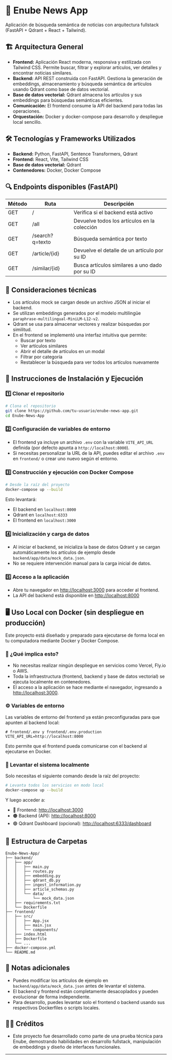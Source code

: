 # 📰 Enube News App

Aplicación de búsqueda semántica de noticias con arquitectura fullstack (FastAPI + Qdrant + React + Tailwind).

## 🏗️ Arquitectura General

- **Frontend:** Aplicación React moderna, responsiva y estilizada con Tailwind CSS. Permite buscar, filtrar y explorar artículos, ver detalles y encontrar noticias similares.
- **Backend:** API REST construida con FastAPI. Gestiona la generación de embeddings, almacenamiento y búsqueda semántica de artículos usando Qdrant como base de datos vectorial.
- **Base de datos vectorial:** Qdrant almacena los artículos y sus embeddings para búsquedas semánticas eficientes.
- **Comunicación:** El frontend consume la API del backend para todas las operaciones.
- **Orquestación:** Docker y docker-compose para desarrollo y despliegue local sencillo.

## 🛠️ Tecnologías y Frameworks Utilizados

- **Backend:** Python, FastAPI, Sentence Transformers, Qdrant
- **Frontend:** React, Vite, Tailwind CSS
- **Base de datos vectorial:** Qdrant
- **Contenedores:** Docker, Docker Compose

## 🔍 Endpoints disponibles (FastAPI)

| Método | Ruta                | Descripción                                 |
|--------|---------------------|---------------------------------------------|
| GET    | /                   | Verifica si el backend está activo          |
| GET    | /all                | Devuelve todos los artículos en la colección|
| GET    | /search?q=texto     | Búsqueda semántica por texto                |
| GET    | /article/{id}       | Devuelve el detalle de un artículo por su ID|
| GET    | /similar/{id}       | Busca artículos similares a uno dado por su ID |

## 🧠 Consideraciones técnicas

- Los artículos mock se cargan desde un archivo JSON al iniciar el backend.
- Se utilizan embeddings generados por el modelo multilingüe `paraphrase-multilingual-MiniLM-L12-v2`.
- Qdrant se usa para almacenar vectores y realizar búsquedas por similitud.
- En el frontend se implementó una interfaz intuitiva que permite:
  - Buscar por texto
  - Ver artículos similares
  - Abrir el detalle de artículos en un modal
  - Filtrar por categoría
  - Restablecer la búsqueda para ver todos los artículos nuevamente

## 🚀 Instrucciones de Instalación y Ejecución

### 1️⃣ Clonar el repositorio

```bash
# Clona el repositorio
git clone https://github.com/tu-usuario/enube-news-app.git
cd Enube-News-App
```

### 2️⃣ Configuración de variables de entorno

- El frontend ya incluye un archivo `.env` con la variable `VITE_API_URL` definida (por defecto apunta a `http://localhost:8000`).
- Si necesitas personalizar la URL de la API, puedes editar el archivo `.env` en `frontend/` o crear uno nuevo según el entorno.

### 3️⃣ Construcción y ejecución con Docker Compose

```bash
# Desde la raíz del proyecto
docker-compose up --build
```
Esto levantará:
- El backend en `localhost:8000`
- Qdrant en `localhost:6333`
- El frontend en `localhost:3000`

### 4️⃣ Inicialización y carga de datos
- Al iniciar el backend, se inicializa la base de datos Qdrant y se cargan automáticamente los artículos de ejemplo desde `backend/app/data/mock_data.json`.
- No se requiere intervención manual para la carga inicial de datos.

### 5️⃣ Acceso a la aplicación
- Abre tu navegador en [http://localhost:3000](http://localhost:3000) para acceder al frontend.
- La API del backend está disponible en [http://localhost:8000](http://localhost:8000)

## 🖥️ Uso Local con Docker (sin despliegue en producción)

Este proyecto está diseñado y preparado para ejecutarse de forma local en tu computadora mediante Docker y Docker Compose.

### 🧩 ¿Qué implica esto?
- No necesitas realizar ningún despliegue en servicios como Vercel, Fly.io o AWS.
- Toda la infraestructura (frontend, backend y base de datos vectorial) se ejecuta localmente en contenedores.
- El acceso a la aplicación se hace mediante el navegador, ingresando a [http://localhost:3000](http://localhost:3000).

### ⚙️ Variables de entorno
Las variables de entorno del frontend ya están preconfiguradas para que apunten al backend local:

```env
# frontend/.env y frontend/.env.production
VITE_API_URL=http://localhost:8000
```
Esto permite que el frontend pueda comunicarse con el backend al ejecutarse en Docker.

### 🚀 Levantar el sistema localmente
Solo necesitas el siguiente comando desde la raíz del proyecto:

```bash
# Levanta todos los servicios en modo local
docker-compose up --build
```

Y luego acceder a:

- 🔵 Frontend: [http://localhost:3000](http://localhost:3000)
- 🟠 Backend (API): [http://localhost:8000](http://localhost:8000)
- 🟢 Qdrant Dashboard (opcional): [http://localhost:6333/dashboard](http://localhost:6333/dashboard)

## 📁 Estructura de Carpetas

```
Enube-News-App/
├── backend/
│   ├── app/
│   │   ├── main.py
│   │   ├── routes.py
│   │   ├── embedding.py
│   │   ├── qdrant_db.py
│   │   ├── ingest_information.py
│   │   ├── article_schemas.py
│   │   └── data/
│   │       └── mock_data.json
│   ├── requirements.txt
│   └── Dockerfile
├── frontend/
│   ├── src/
│   │   ├── App.jsx
│   │   ├── main.jsx
│   │   └── components/
│   ├── index.html
│   ├── Dockerfile
│   └── ...
├── docker-compose.yml
└── README.md
```

## 📝 Notas adicionales
- Puedes modificar los artículos de ejemplo en `backend/app/data/mock_data.json` antes de levantar el sistema.
- El backend y frontend están completamente desacoplados y pueden evolucionar de forma independiente.
- Para desarrollo, puedes levantar solo el frontend o backend usando sus respectivos Dockerfiles o scripts locales.

## 👩‍💻 Créditos

- Este proyecto fue desarrollado como parte de una prueba técnica para Enube, demostrando habilidades en desarrollo fullstack, manipulación de embeddings y diseño de interfaces funcionales.

---
